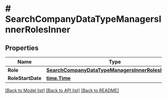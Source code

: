 # # SearchCompanyDataTypeManagersInnerRolesInner


## Properties 


Name | Type | Description | Notes
------------ | ------------- | ------------- | -------------
**Role**| [**SearchCompanyDataTypeManagersInnerRolesInnerRole**](SearchCompanyDataTypeManagersInnerRolesInnerRole.md) |   | [optional]
**RoleStartDate**| [**time.Time**](time.Time.md) |   | [optional]


[[Back to Model list]](../../README.md#models) [[Back to API list]](../../README.md#endpoints) [[Back to README]](../../README.md)

